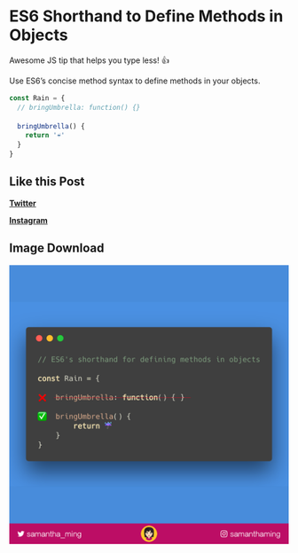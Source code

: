 # ES6 Shorthand to Define Methods in Objects

Awesome JS tip that helps you type less! 👍

Use ES6’s concise method syntax to define methods in your objects.

```javascript
const Rain = {
  // bringUmbrella: function() {}
  
  bringUmbrella() {
    return '☔️'
  }
}
```

## Like this Post

**[Twitter](https://twitter.com/samantha_ming/status/970015226593624067)**

**[Instagram](https://www.instagram.com/p/Bf327_7AIB0/?taken-by=samanthaming)**

## Image Download

![Download](5-concise-method-syntax.png)
